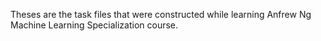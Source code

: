 Theses are the task files that were constructed while learning Anfrew Ng Machine Learning Specialization course.
